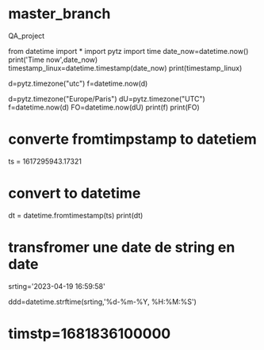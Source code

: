 # master_branch
QA_project

from datetime import *
import pytz
import time
date_now=datetime.now()
print('Time now',date_now)
timestamp_linux=datetime.timestamp(date_now)
print(timestamp_linux)

d=pytz.timezone("utc")
f=datetime.now(d)

d=pytz.timezone("Europe/Paris")
dU=pytz.timezone("UTC")
f=datetime.now(d)
FO=datetime.now(dU)
print(f)
print(FO)


# converte fromtimpstamp to datetiem
ts = 1617295943.17321
# convert to datetime
dt = datetime.fromtimestamp(ts)
print(dt)
# transfromer une date de string en date
srting='2023-04-19 16:59:58'

ddd=datetime.strftime(srting,'%d-%m-%Y, %H:%M:%S')



# timstp=1681836100000

